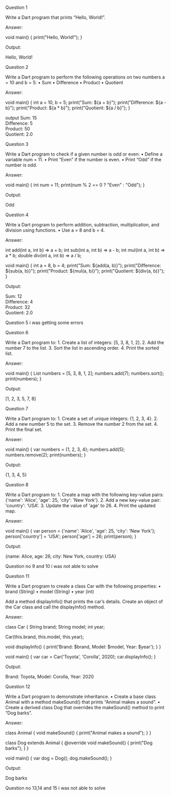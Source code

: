 Question 1

Write a Dart program that prints “Hello, World!”.

Answer:

void main() {
  print("Hello, World!");
}

Output:

Hello, World!

Question 2

Write a Dart program to perform the following operations on two numbers a = 10 and b = 5:
	•	Sum
	•	Difference
	•	Product
	•	Quotient

Answer:

void main() {
  int a = 10, b = 5;
  print("Sum: ${a + b}");
  print("Difference: ${a - b}");
  print("Product: ${a * b}");
  print("Quotient: ${a / b}");
}

output
Sum: 15  
Difference: 5  
Product: 50  
Quotient: 2.0  

Question 3

Write a Dart program to check if a given number is odd or even:
	•	Define a variable num = 11.
	•	Print “Even” if the number is even.
	•	Print “Odd” if the number is odd.

Answer:

void main() {
  int num = 11;
  print(num % 2 == 0 ? "Even" : "Odd");
}

Output:

Odd

Question 4

Write a Dart program to perform addition, subtraction, multiplication, and division using functions.
	•	Use a = 8 and b = 4.

Answer:

int add(int a, int b) => a + b;
int sub(int a, int b) => a - b;
int mul(int a, int b) => a * b;
double div(int a, int b) => a / b;

void main() {
  int a = 8, b = 4;
  print("Sum: ${add(a, b)}");
  print("Difference: ${sub(a, b)}");
  print("Product: ${mul(a, b)}");
  print("Quotient: ${div(a, b)}");
}

Output:

Sum: 12  
Difference: 4  
Product: 32  
Quotient: 2.0   

Question 5 
i was getting some errors

Question 6

Write a Dart program to:
	1.	Create a list of integers: [5, 3, 8, 1, 2].
	2.	Add the number 7 to the list.
	3.	Sort the list in ascending order.
	4.	Print the sorted list.

Answer:

void main() {
  List<int> numbers = [5, 3, 8, 1, 2];
  numbers.add(7);
  numbers.sort();
  print(numbers);
}

Output:

[1, 2, 3, 5, 7, 8]

Question 7

Write a Dart program to:
	1.	Create a set of unique integers: {1, 2, 3, 4}.
	2.	Add a new number 5 to the set.
	3.	Remove the number 2 from the set.
	4.	Print the final set.

Answer:

void main() {
  var numbers = {1, 2, 3, 4};
  numbers.add(5);
  numbers.remove(2);
  print(numbers);
}

Output:

{1, 3, 4, 5}

Question 8

Write a Dart program to:
	1.	Create a map with the following key-value pairs: {'name': 'Alice', 'age': 25, 'city': 'New York'}.
	2.	Add a new key-value pair: 'country': 'USA'.
	3.	Update the value of 'age' to 26.
	4.	Print the updated map.

Answer:

void main() {
  var person = {'name': 'Alice', 'age': 25, 'city': 'New York'};
  person['country'] = 'USA';
  person['age'] = 26;
  print(person);
}

Output:

{name: Alice, age: 26, city: New York, country: USA}

Question no 9 and 10 i was not able to solve

Question 11

Write a Dart program to create a class Car with the following properties:
	•	brand (String)
	•	model (String)
	•	year (int)

Add a method displayInfo() that prints the car’s details. Create an object of the Car class and call the displayInfo() method.

Answer:

class Car {
  String brand;
  String model;
  int year;

  Car(this.brand, this.model, this.year);

  void displayInfo() {
    print('Brand: $brand, Model: $model, Year: $year');
  }
}

void main() {
  var car = Car('Toyota', 'Corolla', 2020);
  car.displayInfo();
}

Output:

Brand: Toyota, Model: Corolla, Year: 2020

Question 12

Write a Dart program to demonstrate inheritance.
	•	Create a base class Animal with a method makeSound() that prints “Animal makes a sound”.
	•	Create a derived class Dog that overrides the makeSound() method to print “Dog barks”.

Answer:

class Animal {
  void makeSound() {
    print("Animal makes a sound");
  }
}

class Dog extends Animal {
  @override
  void makeSound() {
    print("Dog barks");
  }
}

void main() {
  var dog = Dog();
  dog.makeSound();
}

Output:

Dog barks

Question no 13,14 and 15 i was not able to solve

